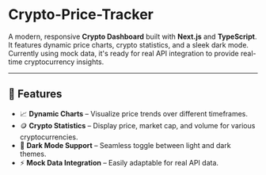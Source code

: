 # Crypto-Price-Tracker

A modern, responsive **Crypto Dashboard** built with **Next.js** and **TypeScript**. It features dynamic price charts, crypto statistics, and a sleek dark mode. Currently using mock data, it's ready for real API integration to provide real-time cryptocurrency insights.

---

## 🌟 Features

- 📈 **Dynamic Charts** – Visualize price trends over different timeframes.  
- 🪙 **Crypto Statistics** – Display price, market cap, and volume for various cryptocurrencies.  
- 🌙 **Dark Mode Support** – Seamless toggle between light and dark themes.  
- ⚡ **Mock Data Integration** – Easily adaptable for real API data.

